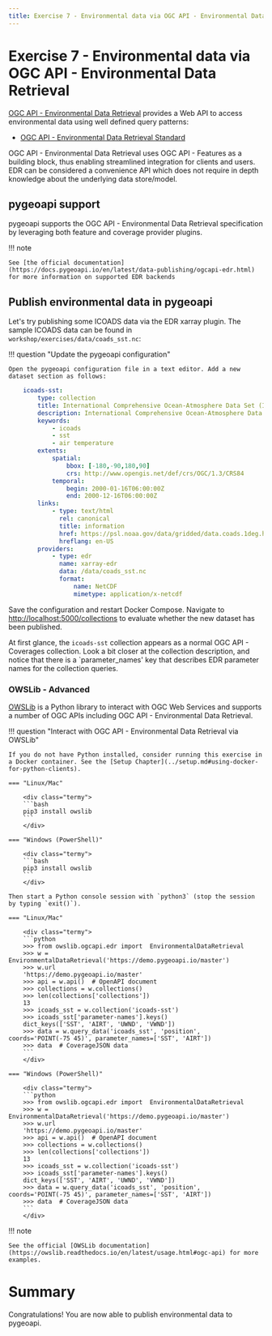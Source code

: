```yaml
---
title: Exercise 7 - Environmental data via OGC API - Environmental Data Retrieval
---
```


# Exercise 7 - Environmental data via OGC API - Environmental Data Retrieval

[OGC API - Environmental Data Retrieval](https://ogcapi.ogc.org/edr) provides a Web API to access
environmental data using well defined query patterns:

* [OGC API - Environmental Data Retrieval Standard](https://docs.ogc.org/is/19-086r4/19-086r4.html)

OGC API - Environmental Data Retrieval uses OGC API - Features as a building block, thus enabling
streamlined integration for clients and users.  EDR can be considered a convenience API which does
not require in depth knowledge about the underlying data store/model.

## pygeoapi support

pygeoapi supports the OGC API - Environmental Data Retrieval specification by leveraging both feature
and coverage provider plugins.

!!! note

    See [the official documentation](https://docs.pygeoapi.io/en/latest/data-publishing/ogcapi-edr.html) for more information on supported EDR backends


## Publish environmental data in pygeoapi

Let's try publishing some ICOADS data via the EDR xarray plugin. The sample ICOADS data can be found in `workshop/exercises/data/coads_sst.nc`:


!!! question "Update the pygeoapi configuration"

    Open the pygeoapi configuration file in a text editor. Add a new dataset section as follows:

``` {.yaml linenums="1"}
    icoads-sst:
        type: collection
        title: International Comprehensive Ocean-Atmosphere Data Set (ICOADS)
        description: International Comprehensive Ocean-Atmosphere Data Set (ICOADS)
        keywords:
            - icoads
            - sst
            - air temperature
        extents:
            spatial:
                bbox: [-180,-90,180,90]
                crs: http://www.opengis.net/def/crs/OGC/1.3/CRS84
            temporal:
                begin: 2000-01-16T06:00:00Z
                end: 2000-12-16T06:00:00Z
        links:
            - type: text/html
              rel: canonical
              title: information
              href: https://psl.noaa.gov/data/gridded/data.coads.1deg.html
              hreflang: en-US
        providers:
            - type: edr
              name: xarray-edr
              data: /data/coads_sst.nc
              format:
                  name: NetCDF
                  mimetype: application/x-netcdf
```

Save the configuration and restart Docker Compose. Navigate to <http://localhost:5000/collections> to evaluate whether the new dataset has been published.

At first glance, the `icoads-sst` collection appears as a normal OGC API - Coverages collection. Look a bit closer at the collection description, and notice
that there is a `parameter_names' key that describes EDR parameter names for the collection queries.

### OWSLib - Advanced

[OWSLib](https://owslib.readthedocs.io) is a Python library to interact with OGC Web Services and supports a number of OGC APIs including OGC API - Environmental Data Retrieval.

!!! question "Interact with OGC API - Environmental Data Retrieval via OWSLib"

    If you do not have Python installed, consider running this exercise in a Docker container. See the [Setup Chapter](../setup.md#using-docker-for-python-clients).

    === "Linux/Mac"

        <div class="termy">
        ```bash
        pip3 install owslib
        ```
        </div>

    === "Windows (PowerShell)"

        <div class="termy">
        ```bash
        pip3 install owslib
        ```
        </div>

    Then start a Python console session with `python3` (stop the session by typing `exit()`).

    === "Linux/Mac"

        <div class="termy">
        ```python
        >>> from owslib.ogcapi.edr import  EnvironmentalDataRetrieval
        >>> w = EnvironmentalDataRetrieval('https://demo.pygeoapi.io/master')
        >>> w.url
        'https://demo.pygeoapi.io/master'
        >>> api = w.api()  # OpenAPI document
        >>> collections = w.collections()
        >>> len(collections['collections'])
        13
        >>> icoads_sst = w.collection('icoads-sst')
        >>> icoads_sst['parameter-names'].keys()
        dict_keys(['SST', 'AIRT', 'UWND', 'VWND'])
        >>> data = w.query_data('icoads_sst', 'position', coords='POINT(-75 45)', parameter_names=['SST', 'AIRT'])
        >>> data  # CoverageJSON data
        ```
        </div>

    === "Windows (PowerShell)"

        <div class="termy">
        ```python
        >>> from owslib.ogcapi.edr import  EnvironmentalDataRetrieval
        >>> w = EnvironmentalDataRetrieval('https://demo.pygeoapi.io/master')
        >>> w.url
        'https://demo.pygeoapi.io/master'
        >>> api = w.api()  # OpenAPI document
        >>> collections = w.collections()
        >>> len(collections['collections'])
        13
        >>> icoads_sst = w.collection('icoads-sst')
        >>> icoads_sst['parameter-names'].keys()
        dict_keys(['SST', 'AIRT', 'UWND', 'VWND'])
        >>> data = w.query_data('icoads_sst', 'position', coords='POINT(-75 45)', parameter_names=['SST', 'AIRT'])
        >>> data  # CoverageJSON data
        ```
        </div>

!!! note

    See the official [OWSLib documentation](https://owslib.readthedocs.io/en/latest/usage.html#ogc-api) for more examples.

# Summary

Congratulations!  You are now able to publish environmental data to pygeoapi.
